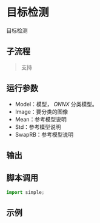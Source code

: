 # 目标检测 
目标检测

## 子流程
> 支持


## 运行参数

* Model：模型， *ONNX* 分类模型。
* Image：要分类的图像
* Mean：参考模型说明
* Std：参考模型说明
* SwapRB：参考模型说明


## 输出

    


## 脚本调用

```python
import simple;

```

## 示例